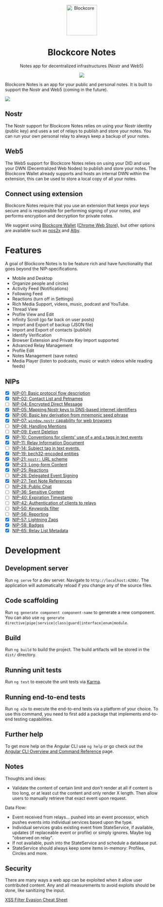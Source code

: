 <p align="center">
  <p align="center">
    <img src="src/assets/icons/icon-128x128.png" height="100" alt="Blockcore" />
  </p>
  <h1 align="center">
    Blockcore Notes
  </h1>
  <p align="center">
    Notes app for decentralized infrastructures (Nostr and Web5)
  </p>
  <p align="center">
      <a href="https://github.com/block-core/blockcore-notes/actions"><img src="https://github.com/block-core/blockcore-notes/workflows/Build%20and%20Publish%20Web%20Site/badge.svg" /></a>
  </p>
</p>

Blockcore Notes is an app for your public and personal notes. It is built to support the Nostr and Web5 (coming in the future).

![](/src/assets/blockcore-notes-screenshot.png)

## Nostr

The Nostr support for Blockcore Notes relies on using your Nostr identity (public key) and uses a set of relays to publish and store your notes. You can run your own personal relay to always keep a backup of your notes.

## Web5

The Web5 support for Blockcore Notes relies on using your DID and use your DWN (Decentralized Web Nodes) to publish and store your notes. The Blockcore Wallet already supports and hosts an internal DWN within the extension, this can be used to store a local copy of all your notes.

## Connect using extension

Blockcore Notes require that you use an extension that keeps your keys secure and is responsible for performing signing of your notes, and performs encryption and decryption for private notes.

We suggest using [Blockcore Wallet](https://github.com/block-core/blockcore-wallet) ([Chrome Web Store](https://chrome.google.com/webstore/detail/blockcore-wallet/peigonhbenoefaeplkpalmafieegnapj)), but other options are available such as [nos2x](https://github.com/fiatjaf/nos2x) and [Alby](https://github.com/getAlby/lightning-browser-extension).

# Features

A goal of Blockcore Notes is to be feature rich and have functionality that goes beyond the NIP-specifications.

- Mobile and Desktop
- Organize people and circles
- Activity Feed (Notifications)
- Following Feed
- Reactions (turn off in Settings)
- Rich Media Support, videos, music, podcast and YouTube.
- Thread View
- Profile View and Edit
- Infinity Scroll (go far back on user posts)
- Import and Export of backup (JSON file)
- Import and Export of contacts (publish)
- Identify Verification
- Browser Extension and Private Key Import supported
- Advanced Relay Management
- Profile Edit
- Notes Management (save notes)
- Media Player (listen to podcasts, music or watch videos while reading feeds)

## NIPs

- [x] [NIP-01: Basic protocol flow description](https://github.com/nostr-protocol/nips/blob/master/01.md)
- [x] [NIP-02: Contact List and Petnames](https://github.com/nostr-protocol/nips/blob/master/02.md)
- [ ] [NIP-04: Encrypted Direct Message](https://github.com/nostr-protocol/nips/blob/master/04.md)
- [x] [NIP-05: Mapping Nostr keys to DNS-based internet identifiers](https://github.com/nostr-protocol/nips/blob/master/05.md)
- [x] [NIP-06: Basic key derivation from mnemonic seed phrase](https://github.com/nostr-protocol/nips/blob/master/06.md)
- [x] [NIP-07: `window.nostr` capability for web browsers](https://github.com/nostr-protocol/nips/blob/master/07.md)
- [ ] [NIP-08: Handling Mentions](https://github.com/nostr-protocol/nips/blob/master/08.md)
- [ ] [NIP-09: Event Deletion](https://github.com/nostr-protocol/nips/blob/master/09.md)
- [x] [NIP-10: Conventions for clients' use of `e` and `p` tags in text events](https://github.com/nostr-protocol/nips/blob/master/10.md)
- [x] [NIP-11: Relay Information Document](https://github.com/nostr-protocol/nips/blob/master/11.md)
- [ ] [NIP-14: Subject tag in text events.](https://github.com/nostr-protocol/nips/blob/master/14.md)
- [x] [NIP-19: bech32-encoded entities](https://github.com/nostr-protocol/nips/blob/master/19.md)
- [x] [NIP-21: `nostr:` URL scheme](https://github.com/nostr-protocol/nips/blob/master/21.md)
- [x] [NIP-23: Long-form Content](https://github.com/nostr-protocol/nips/blob/master/23.md)
- [x] [NIP-25: Reactions](https://github.com/nostr-protocol/nips/blob/master/25.md)
- [ ] [NIP-26: Delegated Event Signing](https://github.com/nostr-protocol/nips/blob/master/26.md)
- [x] [NIP-27: Text Note References](https://github.com/nostr-protocol/nips/blob/master/27.md)
- [ ] [NIP-28: Public Chat](https://github.com/nostr-protocol/nips/blob/master/28.md)
- [ ] [NIP-36: Sensitive Content](https://github.com/nostr-protocol/nips/blob/master/36.md)
- [ ] [NIP-40: Expiration Timestamp](https://github.com/nostr-protocol/nips/blob/master/40.md)
- [ ] [NIP-42: Authentication of clients to relays](https://github.com/nostr-protocol/nips/blob/master/42.md)
- [ ] [NIP-50: Keywords filter](https://github.com/nostr-protocol/nips/blob/master/50.md)
- [ ] [NIP-56: Reporting](https://github.com/nostr-protocol/nips/blob/master/56.md)
- [x] [NIP-57: Lightning Zaps](https://github.com/nostr-protocol/nips/blob/master/57.md)
- [x] [NIP-58: Badges](https://github.com/nostr-protocol/nips/blob/master/58.md)
- [x] [NIP-65: Relay List Metadata](https://github.com/nostr-protocol/nips/blob/master/65.md)

# Development

## Development server

Run `ng serve` for a dev server. Navigate to `http://localhost:4200/`. The application will automatically reload if you change any of the source files.

## Code scaffolding

Run `ng generate component component-name` to generate a new component. You can also use `ng generate directive|pipe|service|class|guard|interface|enum|module`.

## Build

Run `ng build` to build the project. The build artifacts will be stored in the `dist/` directory.

## Running unit tests

Run `ng test` to execute the unit tests via [Karma](https://karma-runner.github.io).

## Running end-to-end tests

Run `ng e2e` to execute the end-to-end tests via a platform of your choice. To use this command, you need to first add a package that implements end-to-end testing capabilities.

## Further help

To get more help on the Angular CLI use `ng help` or go check out the [Angular CLI Overview and Command Reference](https://angular.io/cli) page.

## Notes

Thoughts and ideas:

- Validate the content of certain limit and don't render at all if content is too long, or at least cut the content and only render X length. Then allow users to manually retrieve
  that exact event upon request.

Data Flow:

- Event received from relays... pushed into an event processor, which pushes events into individual services based upon the type.
- Individual services grabs existing event from StateService, if available, updates (if replaceable event or profile) or simply ignores. Maybe log "observed on relay".
- If not available, push into the StateService and schedule a database put.
- StateService should always keep some items in-memory: Profiles, Circles and more.

## Security

There are many ways a web app can be exploited when it allow user contributed content. Any and all measurements to avoid exploits should be done, like sanitizing the input.

[XSS Filter Evasion Cheat Sheet](https://cheatsheetseries.owasp.org/cheatsheets/XSS_Filter_Evasion_Cheat_Sheet.html)
